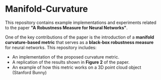 # Manifold-Curvature

This repository contains example implementations and experiments related to the paper **"A Robustness Measure for Neural Networks"**.

One of the key contributions of the paper is the introduction of a **manifold curvature-based metric** that serves as a **black-box robustness measure** for neural networks. This repository includes:

- An implementation of the proposed curvature metric.
- A replication of the results shown in **Figure 2** of the paper.
- An example of how this metric works on a 3D point cloud object (Stanford Bunny)
